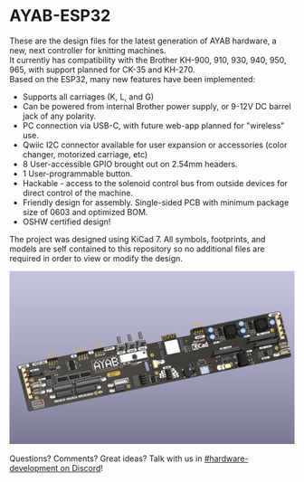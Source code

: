 # AYAB-ESP32
These are the design files for the latest generation of AYAB hardware, a new, next controller for knitting machines.\
It currently has compatibility with the Brother KH-900, 910, 930, 940, 950, 965, with support planned for CK-35 and KH-270.\
Based on the ESP32, many new features have been implemented: 

* Supports all carriages (K, L, and G)
* Can be powered from internal Brother power supply, or 9-12V DC barrel jack of any polarity.
* PC connection via USB-C, with future web-app planned for "wireless" use.
* Qwiic I2C connector available for user expansion or accessories (color changer, motorized carriage, etc)
* 8 User-accessible GPIO brought out on 2.54mm headers.
* 1 User-programmable button.
* Hackable - access to the solenoid control bus from outside devices for direct control of the machine.
* Friendly design for assembly. Single-sided PCB with minimum package size of 0603 and optimized BOM.
* OSHW certified design!

The project was designed using KiCad 7. All symbols, footprints, and models are self contained to this repository so no additional files are required in order to view or modify the design.

![3D render of board](images/render.png)

Questions? Comments? Great ideas? Talk with us in [#hardware-development on Discord](https://discord.gg/A8KE3jcCn2)!